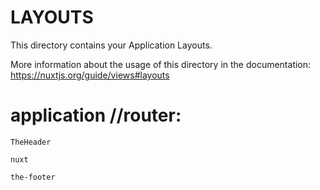 # LAYOUTS

This directory contains your Application Layouts.

More information about the usage of this directory in the documentation:
https://nuxtjs.org/guide/views#layouts


# application //router:
 
 <code>TheHeader</code>
 
 <code>nuxt</code>
 
 <code>the-footer</code>
